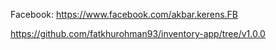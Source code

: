 
Facebook: https://www.facebook.com/akbar.kerens.FB


https://github.com/fatkhurohman93/inventory-app/tree/v1.0.0
